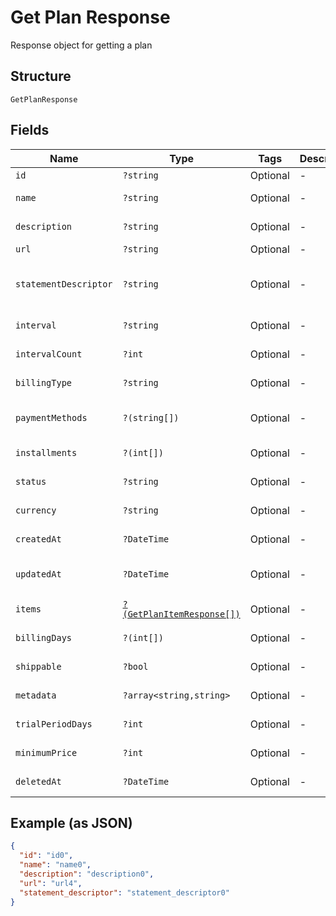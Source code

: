 
# Get Plan Response

Response object for getting a plan

## Structure

`GetPlanResponse`

## Fields

| Name | Type | Tags | Description | Getter | Setter |
|  --- | --- | --- | --- | --- | --- |
| `id` | `?string` | Optional | - | getId(): ?string | setId(?string id): void |
| `name` | `?string` | Optional | - | getName(): ?string | setName(?string name): void |
| `description` | `?string` | Optional | - | getDescription(): ?string | setDescription(?string description): void |
| `url` | `?string` | Optional | - | getUrl(): ?string | setUrl(?string url): void |
| `statementDescriptor` | `?string` | Optional | - | getStatementDescriptor(): ?string | setStatementDescriptor(?string statementDescriptor): void |
| `interval` | `?string` | Optional | - | getInterval(): ?string | setInterval(?string interval): void |
| `intervalCount` | `?int` | Optional | - | getIntervalCount(): ?int | setIntervalCount(?int intervalCount): void |
| `billingType` | `?string` | Optional | - | getBillingType(): ?string | setBillingType(?string billingType): void |
| `paymentMethods` | `?(string[])` | Optional | - | getPaymentMethods(): ?array | setPaymentMethods(?array paymentMethods): void |
| `installments` | `?(int[])` | Optional | - | getInstallments(): ?array | setInstallments(?array installments): void |
| `status` | `?string` | Optional | - | getStatus(): ?string | setStatus(?string status): void |
| `currency` | `?string` | Optional | - | getCurrency(): ?string | setCurrency(?string currency): void |
| `createdAt` | `?DateTime` | Optional | - | getCreatedAt(): ?\DateTime | setCreatedAt(?\DateTime createdAt): void |
| `updatedAt` | `?DateTime` | Optional | - | getUpdatedAt(): ?\DateTime | setUpdatedAt(?\DateTime updatedAt): void |
| `items` | [`?(GetPlanItemResponse[])`](../../doc/models/get-plan-item-response.md) | Optional | - | getItems(): ?array | setItems(?array items): void |
| `billingDays` | `?(int[])` | Optional | - | getBillingDays(): ?array | setBillingDays(?array billingDays): void |
| `shippable` | `?bool` | Optional | - | getShippable(): ?bool | setShippable(?bool shippable): void |
| `metadata` | `?array<string,string>` | Optional | - | getMetadata(): ?array | setMetadata(?array metadata): void |
| `trialPeriodDays` | `?int` | Optional | - | getTrialPeriodDays(): ?int | setTrialPeriodDays(?int trialPeriodDays): void |
| `minimumPrice` | `?int` | Optional | - | getMinimumPrice(): ?int | setMinimumPrice(?int minimumPrice): void |
| `deletedAt` | `?DateTime` | Optional | - | getDeletedAt(): ?\DateTime | setDeletedAt(?\DateTime deletedAt): void |

## Example (as JSON)

```json
{
  "id": "id0",
  "name": "name0",
  "description": "description0",
  "url": "url4",
  "statement_descriptor": "statement_descriptor0"
}
```

